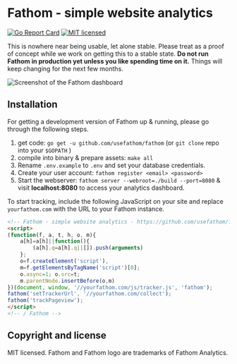 Fathom - simple website analytics
==============================

[![Go Report Card](https://goreportcard.com/badge/github.com/usefathom/fathom)](https://goreportcard.com/report/github.com/usefathom/fathom)
[![MIT licensed](https://img.shields.io/badge/license-MIT-blue.svg)](https://raw.githubusercontent.com/usefathom/fathom/master/LICENSE)


This is nowhere near being usable, let alone stable. Please treat as a proof of concept while we work on getting this to a stable state. **Do not run Fathom in production yet unless you like spending time on it.** Things will keep changing for the next few months.

![Screenshot of the Fathom dashboard](https://github.com/usefathom/fathom/blob/master/assets/img/fathom.jpg?v=6)

## Installation

For getting a development version of Fathom up & running, please go through the following steps.

1. get code: `go get -u github.com/usefathom/fathom` (or `git clone` repo into your `$GOPATH` )
1. compile into binary & prepare assets: `make all` 
1. Rename `.env.example` to `.env` and set your database credentials.
1. Create your user account: `fathom register <email> <password>`
1. Start the webserver: `fathom server --webroot=./build --port=8080` & visit **localhost:8080** to access your analytics dashboard.

To start tracking, include the following JavaScript on your site and replace `yourfathom.com` with the URL to your Fathom instance.

```html
<!-- Fathom - simple website analytics - https://github.com/usefathom/fathom -->
<script>
(function(f, a, t, h, o, m){
	a[h]=a[h]||function(){
		(a[h].q=a[h].q||[]).push(arguments)
	};
	o=f.createElement('script'),
	m=f.getElementsByTagName('script')[0];
	o.async=1; o.src=t;
	m.parentNode.insertBefore(o,m)
})(document, window, '//yourfathom.com/js/tracker.js', 'fathom');
fathom('setTrackerUrl', '//yourfathom.com/collect');
fathom('trackPageview');
</script>
<!-- / Fathom -->
```

## Copyright and license

MIT licensed. Fathom and Fathom logo are trademarks of Fathom Analytics.
